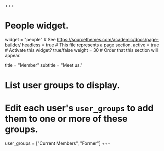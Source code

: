 +++
# People widget.
widget = "people"  # See https://sourcethemes.com/academic/docs/page-builder/
headless = true  # This file represents a page section.
active = true  # Activate this widget? true/false
weight = 30  # Order that this section will appear.

title = "Member"
subtitle = "Meet us."

# List user groups to display.
#   Edit each user's `user_groups` to add them to one or more of these groups.
user_groups = ["Current Members",
               "Former"]
+++
